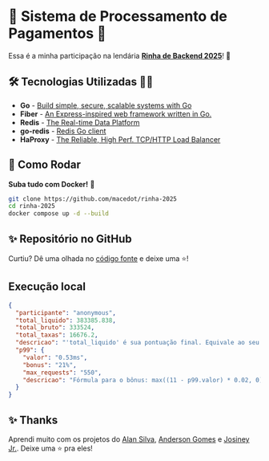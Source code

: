 # 💸 Sistema de Processamento de Pagamentos 💸

Essa é a minha participação na lendária [**Rinha de Backend 2025**](https://github.com/zanfranceschi/rinha-de-backend-2025)! 🥊

## 🛠️ Tecnologias Utilizadas 👨‍💻

* **Go** - [Build simple, secure, scalable systems with Go](https://go.dev/)
* **Fiber** - [An Express-inspired web framework written in Go.](https://gofiber.io/)
* **Redis** - [The Real-time Data Platform](https://redis.io/)
* **go-redis** - [Redis Go client](https://github.com/redis/go-redis)
* **HaProxy** - [The Reliable, High Perf. TCP/HTTP Load Balancer](https://www.haproxy.org/)

## 🚀 Como Rodar

**Suba tudo com Docker!** 🐳

```bash
git clone https://github.com/macedot/rinha-2025
cd rinha-2025
docker compose up -d --build
```

## ✨ Repositório no GitHub

Curtiu? Dê uma olhada no [código fonte](https://github.com/macedot/rinha-2025) e deixe uma ⭐!

## Execução local

```json
{
  "participante": "anonymous",
  "total_liquido": 383385.838,
  "total_bruto": 333524,
  "total_taxas": 16676.2,
  "descricao": "'total_liquido' é sua pontuação final. Equivale ao seu lucro. Fórmula: total_liquido + (total_liquido * p99.bonus) - (total_liquido * multa.porcentagem)",
  "p99": {
    "valor": "0.53ms",
    "bonus": "21%",
    "max_requests": "550",
    "descricao": "Fórmula para o bônus: max((11 - p99.valor) * 0.02, 0)"
  }
}
```

## ✨ Thanks

Aprendi muito com os projetos do [Alan Silva](https://github.com/alan-venv/rinha-de-backend-2025), [Anderson Gomes](https://github.com/andersongomes001/rinha-2025/) e [Josiney Jr.](https://github.com/JosineyJr/rdb25_02). Deixe uma ⭐ pra eles!
